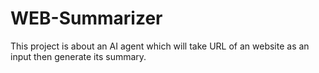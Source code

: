 # WEB-Summarizer
This project is about an AI agent which will take URL of an website as an input then generate its summary.
